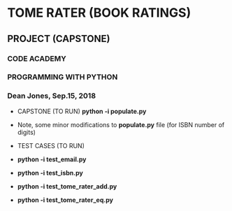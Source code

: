 # TOME RATER (BOOK RATINGS)
## PROJECT (CAPSTONE)
### CODE ACADEMY
### PROGRAMMING WITH PYTHON
### Dean Jones, Sep.15, 2018

- CAPSTONE (TO RUN) **python -i populate.py**
- Note, some minor modifications to **populate.py** file (for ISBN number of digits) 
  
- TEST CASES (TO RUN) 
- **python -i test_email.py**
- **python -i test_isbn.py**
- **python -i test_tome_rater_add.py**
- **python -i test_tome_rater_eq.py**
